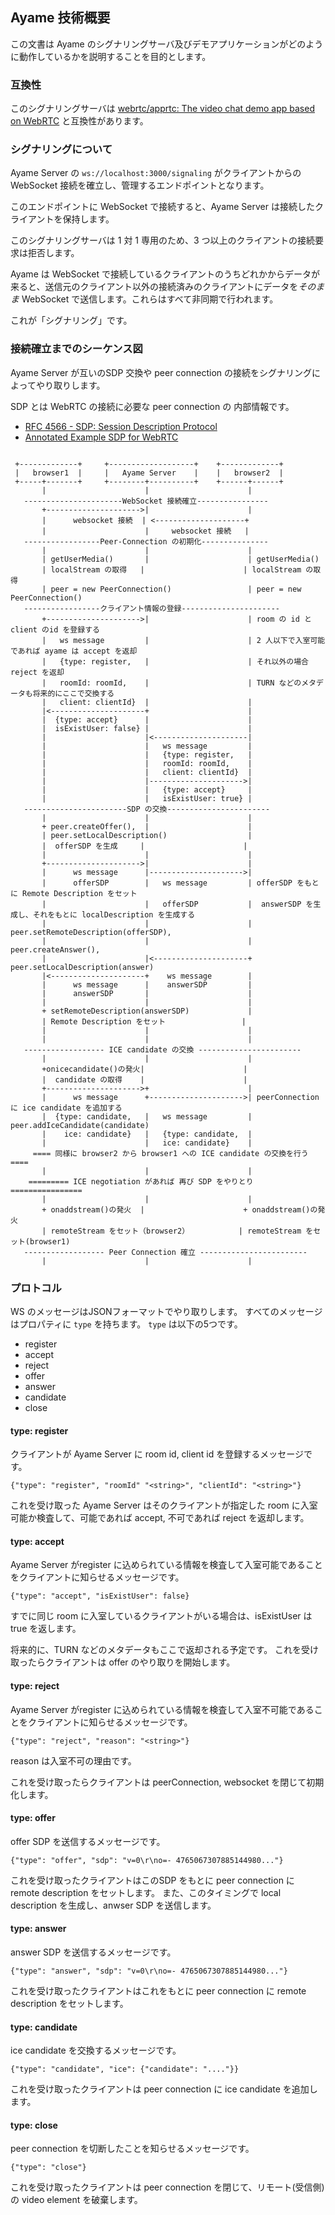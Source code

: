 ## Ayame 技術概要

この文書は Ayame のシグナリングサーバ及びデモアプリケーションがどのように動作しているかを説明することを目的とします。

### 互換性

このシグナリングサーバは [webrtc/apprtc: The video chat demo app based on WebRTC](https://github.com/webrtc/apprtc) と互換性があります。

### シグナリングについて

Ayame Server の `ws://localhost:3000/signaling` がクライアントからの WebSocket 接続を確立し、管理するエンドポイントとなります。

このエンドポイントに WebSocket で接続すると、Ayame Server は接続したクライアントを保持します。

このシグナリングサーバは 1 対 1 専用のため、3 つ以上のクライアントの接続要求は拒否します。

Ayame は WebSocket で接続しているクライアントのうちどれかからデータが来ると、送信元のクライアント以外の接続済みのクライアントにデータを*そのまま* WebSocket で送信します。これらはすべて非同期で行われます。

これが「シグナリング」です。

### 接続確立までのシーケンス図

Ayame Server が互いのSDP 交換や peer connection の接続をシグナリングによってやり取りします。

SDP とは WebRTC の接続に必要な peer connection の 内部情報です。

- [RFC 4566 \- SDP: Session Description Protocol](https://tools.ietf.org/html/rfc4566)
- [Annotated Example SDP for WebRTC](https://tools.ietf.org/html/draft-ietf-rtcweb-sdp-11)

 ```

  +-------------+     +-------------------+    +-------------+
  |   browser1  |     |   Ayame Server    |    |   browser2  |
  +-----+-------+     +--------+----------+    +------+------+
        |                      |                      |
    ----------------------WebSocket 接続確立----------------
        +--------------------->|                      |
        |      websocket 接続  | <--------------------+
        |                      |     websocket 接続   |
    -----------------Peer-Connection の初期化---------------
        |                      |                      |
        | getUserMedia()       |                      | getUserMedia()
        | localStream の取得   |                      | localStream の取得
        | peer = new PeerConnection()                 | peer = new PeerConnection()
    -----------------クライアント情報の登録----------------------
        +--------------------->|                      | room の id と client のid を登録する
        |   ws message         |                      | 2 人以下で入室可能であれば ayame は accept を返却
        |   {type: register,   |                      | それ以外の場合 reject を返却
        |   roomId: roomId,    |                      | TURN などのメタデータも将来的にここで交換する
        |   client: clientId}  |                      |
        |<---------------------+                      |
        |  {type: accept}      |                      |
        |  isExistUser: false} |                      |
        |                      |<---------------------|
        |                      |   ws message         |
        |                      |   {type: register,   |
        |                      |   roomId: roomId,    |
        |                      |   client: clientId}  |
        |                      |--------------------->|
        |                      |   {type: accept}     |
        |                      |   isExistUser: true} |
    -----------------------SDP の交換-----------------------
        |                      |                      |
        + peer.createOffer(),  |                      |
        | peer.setLocalDescription()                  |
        |  offerSDP を生成     |                      |
        |                      |                      |
        +--------------------->|                      |
        |      ws message      |--------------------->|
        |      offerSDP        |   ws message         | offerSDP をもとに Remote Description をセット
        |                      |   offerSDP           |  answerSDP を生成し、それをもとに localDescription を生成する
        |                      |                      |  peer.setRemoteDescription(offerSDP),
        |                      |                      |  peer.createAnswer(),
        |                      |<---------------------+  peer.setLocalDescription(answer)
        |<---------------------+    ws message        |
        |      ws message      |    answerSDP         |
        |      answerSDP       |                      |
        |                      |                      |
        + setRemoteDescription(answerSDP)             |
        | Remote Description をセット                 |
        |                      |                      |
        |                      |                      |
    ------------------ ICE candidate の交換 -----------------------
        |                      |                      |
        +onicecandidate()の発火|                      |
        |  candidate の取得    |                      |
        +--------------------->+                      |
        |      ws message      +--------------------->| peerConnection に ice candidate を追加する
        |  {type: candidate,   |   ws message         | peer.addIceCandidate(candidate)
        |    ice: candidate}   |   {type: candidate,  |
        |                      |   ice: candidate}    |
      ==== 同様に browser2 から browser1 への ICE candidate の交換を行う ====
        |                      |                      |
     ========= ICE negotiation があれば 再び SDP をやりとり ================
        |                      |                      |
        + onaddstream()の発火  |                      + onaddstream()の発火
        | remoteStream をセット（browser2）           | remoteStream をセット(browser1)
    ------------------ Peer Connection 確立 ------------------------
        |                      |                      |
```


### プロトコル

WS のメッセージはJSONフォーマットでやり取りします。
すべてのメッセージはプロパティに `type` を持ちます。
`type` は以下の5つです。

- register
- accept
- reject
- offer
- answer
- candidate
- close

#### type: register

クライアントが Ayame Server に room id, client id を登録するメッセージです。

```
{"type": "register", "roomId" "<string>", "clientId": "<string>"}
```

これを受け取った Ayame Server はそのクライアントが指定した room に入室可能か検査して、可能であれば accept, 不可であれば reject を返却します。

#### type: accept

Ayame Server がregister に込められている情報を検査して入室可能であることをクライアントに知らせるメッセージです。

```
{"type": "accept", "isExistUser": false}
```

すでに同じ room に入室しているクライアントがいる場合は、isExistUser は true を返します。

将来的に、TURN などのメタデータもここで返却される予定です。
これを受け取ったらクライアントは offer のやり取りを開始します。

#### type: reject

Ayame Server がregister に込められている情報を検査して入室不可能であることをクライアントに知らせるメッセージです。

```
{"type": "reject", "reason": "<string>"}
```

reason は入室不可の理由です。

これを受け取ったらクライアントは peerConnection, websocket を閉じて初期化します。

#### type: offer

offer SDP を送信するメッセージです。

```
{"type": "offer", "sdp": "v=0\r\no=- 4765067307885144980..."}
```

これを受け取ったクライアントはこのSDP をもとに peer connection に remote description をセットします。
また、このタイミングで local description を生成し、anwser SDP を送信します。

#### type: answer

answer SDP を送信するメッセージです。

```
{"type": "answer", "sdp": "v=0\r\no=- 4765067307885144980..."}
```

これを受け取ったクライアントはこれをもとに peer connection に remote description をセットします。

#### type: candidate

ice candidate を交換するメッセージです。

```
{"type": "candidate", "ice": {"candidate": "...."}}
```

これを受け取ったクライアントは peer connection に ice candidate を追加します。

#### type: close

peer connection を切断したことを知らせるメッセージです。

```
{"type": "close"}
```

これを受け取ったクライアントは peer connection を閉じて、リモート(受信側)の video element を破棄します。
